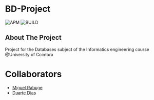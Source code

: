 # BD-Project
![APM](https://img.shields.io/apm/l/vim-mode)
![BUILD](https://img.shields.io/badge/build-passing-green)

## About The Project

Project for the Databases subject of the Informatics engineering course @University of Coimbra

# Collaborators
  - [Miguel Rabuge](https://github.com/MikeLrUC)
  - [Duarte Dias](https://github.com/TLDart)

